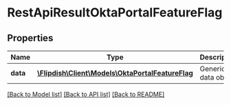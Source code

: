 # RestApiResultOktaPortalFeatureFlag

## Properties
Name | Type | Description | Notes
------------ | ------------- | ------------- | -------------
**data** | [**\Flipdish\\Client\Models\OktaPortalFeatureFlag**](OktaPortalFeatureFlag.md) | Generic data object. | 

[[Back to Model list]](../README.md#documentation-for-models) [[Back to API list]](../README.md#documentation-for-api-endpoints) [[Back to README]](../README.md)


